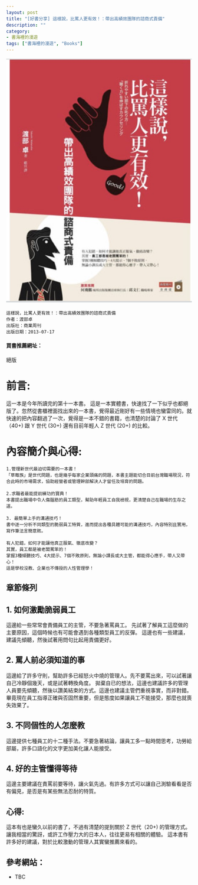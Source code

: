 ```yaml
---
layout: post
title: "[好書分享] 這樣說，比罵人更有效！：帶出高績效團隊的諮商式責備"
description: ""
category: 
- 書海裡的漫遊
tags: ["書海裡的漫遊", "Books"]
---
```


![image-20210909181835022](../images/2021/image-20210909181835022.png)


```
這樣說，比罵人更有效！：帶出高績效團隊的諮商式責備
作者：渡部卓
出版社：商業周刊
出版日期：2013-07-17
```

#### 買書推薦網址：

絕版

# 前言:

這一本是今年所讀完的第十一本書。 這是一本實體書，快速找了一下似乎也都絕版了。忽然從書櫃裡面找出來的一本書，覺得最近剛好有一些情境也蠻雷同的。就快速的把內容翻過了一次，覺得是一本不錯的書籍，也清楚的討論了 X 世代（40+) 跟 Y 世代 (30+) 還有目前年輕人 Z 世代 (20+) 的比較。

# 內容簡介與心得:

```
1.管理新世代最迫切需要的一本書！
「草莓族」是世代問題，也是幾乎每家企業頭痛的問題，本書主題能切合目前台灣職場現況，符合此時的市場需求，協助經營者或管理幹部解決人才留任及培育的問題。

2.求職者最能提前練功的寶典！
本書提出職場中令人傷腦筋的員工類型，幫助年輕員工自我檢視，更清楚自己在職場的生存之道。

3. 最簡單上手的溝通技巧！
書中逐一分析不同類型的脆弱員工特質，進而提出各種具體可能的溝通技巧，內容特別且實用，寫作筆法言簡意賅。

有人犯錯，如何才能讓他真正服氣、徹底改變？
其實，員工都是被老闆罵笨的！
掌握3種傾聽技巧、4大提示、7個不敗原則，無論小課長或大主管，都能得心應手，帶人又帶心！
這是學校沒教、企業也不傳授的人性管理學！
```

## 章節條列

## 1. 如何激勵脆弱員工

這邊給一些常常會責備員工的主管，不要急著罵員工。 先試著了解員工這麼做的主要原因，這個時候也有可能會遇到各種類型員工的反彈。 這邊也有一些建議，建議先傾聽，然後試著用問句比起用責備更好。

## 2. 罵人前必須知道的事

這邊給了許多守則，幫助許多已經怒火中燒的管理人。先不要罵出來，可以試著讓自己冷靜個幾天，或是試著轉換角度。 拋棄自已的想法，這邊也建議許多的管理人員要先傾聽，然後以讚美結束的方式。這邊也建議主管們重視事實，而非對錯。 畢竟現在員工指導正確與否固然重要，但是態度如果讓員工不能接受，那麼也就喪失效果了。

## 3. 不同個性的人怎麼教

這邊提供七種員工的十二種手法。不要急著結論，讓員工多一點時間思考，功勞給部屬，許多口語化的文字更加美化讓人能接受。

## 4. 好的主管懂得等待

這邊主要建議在責罵前要等待，讓火氣先過。有許多方式可以讓自己測驗看看是否有偏見，是否是有某些無法忍耐的特質。


## 心得:

這本有也是蠻久以前的書了，不過有清楚的提到關於 Z 世代（20+) 的管理方式。讓我相當的驚訝，或許工作壓力大的日本人，往往更易有相關的體驗。 這本書有許多好的建議，對於比較激動的管理人其實蠻推薦來看的。

## 參考網站：

- TBC

